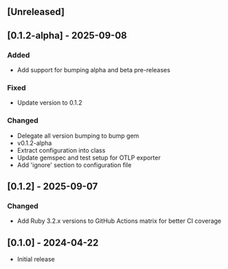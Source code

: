 ## [Unreleased]


## [0.1.2-alpha] - 2025-09-08

### Added
- Add support for bumping alpha and beta pre-releases

### Fixed
- Update version to 0.1.2

### Changed
- Delegate all version bumping to bump gem
- v0.1.2-alpha
- Extract configuration into class
- Update gemspec and test setup for OTLP exporter
- Add 'ignore' section to configuration file


## [0.1.2] - 2025-09-07

### Changed
- Add Ruby 3.2.x versions to GitHub Actions matrix for better CI coverage

## [0.1.0] - 2024-04-22

- Initial release
